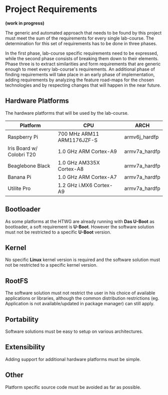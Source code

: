 # Project Requirements 
**(work in progress)**

The generic and automated approach that needs to be found by this project must
meet the sum of the requirements for every single lab-course. The determination
for this set of requirements has to be done in three phases.
  
In the first phase, lab-course specific requirements need to be expressed, while
the second phase consists of breaking them down to their elements. Phase three
is to extract similarities and form requirements that are generic enough to meet
every lab-course's requirements. An additional phase of finding requirements
will take place in an early phase of implementation, adding requirements by
analyzing the feature road-maps for the chosen technologies and by respecting
changes that will happen in the near future.

## Hardware Platforms
The hardware platforms that will be used by the lab-course. 

Platform | CPU | ARCH 
--- | --- | --- 
Raspberry Pi |  700 MHz ARM11 ARM1176JZF-S  | armv6j_hardfp
Iris Board w/ Colobri T20 | 1.0 GHz ARM Cortex-A9 | armv7a_hardfp 
Beaglebone Black | 1.0 GHz AM335X Cortex-A8 | armv7a_hardfp 
Banana Pi | 1.0  GHz ARM Cortex-A7 | armv7a_hardfp 
Utilite Pro | 1.2 GHz i.MX6 Cortex-A9 | armv7a_hardfp

## Bootloader
As some platforms at the HTWG are already running with **Das U-Boot** as
bootloader, a soft requirement is **U-Boot**. However the software solution must
not be restricted to a specific **U-Boot** version.

## Kernel
No specific **Linux** kernel version is required and the software solution must
not be restricted to a specific kernel version.

## RootFS 
The software solution must not restrict the user in his choice of available
applications or libraries, although the common distribution restrictions (eg.
Application is not available/updated in package manager) can still apply.

## Portability 
Software solutions must be easy to setup on various architectures. 

## Extensibility 
Adding support for additional hardware platforms must be simple. 

## Other 
Platform specific source code must be avoided as far as possible. 

